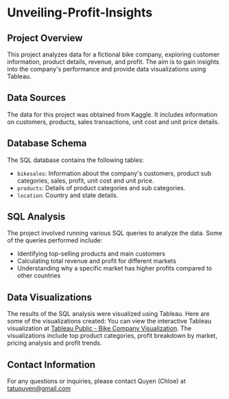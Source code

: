 # Unveiling-Profit-Insights

## Project Overview
This project analyzes data for a fictional bike company, exploring customer information, product details, revenue, and profit. The aim is to gain insights into the company's performance and provide data visualizations using Tableau.

## Data Sources
The data for this project was obtained from Kaggle. 
It includes information on customers, products, sales transactions, unit cost and unit price details.

## Database Schema
The SQL database contains the following tables:
- `bikesales`: Information about the company's customers, product sub categories, sales, profit, unit cost and unit price.
- `products`: Details of product categories and sub categories.
- `location`: Country and state details.

## SQL Analysis
The project involved running various SQL queries to analyze the data. Some of the queries performed include:
- Identifying top-selling products and main customers
- Calculating total revenue and profit for different markets
- Understanding why a specific market has higher profits compared to other countries

## Data Visualizations
The results of the SQL analysis were visualized using Tableau. Here are some of the visualizations created:
You can view the interactive Tableau visualization at [Tableau Public - Bike Company Visualization](https://public.tableau.com/app/profile/chloe.ta2127/viz/Bike-o-MetricsUnveilingProfitInsights/Dashboard2). 
The visualizations include top product categories, profit breakdown by market, pricing analysis and profit trends.

## Contact Information
For any questions or inquiries, please contact Quyen (Chloe) at tatuquyen@gmail.com
